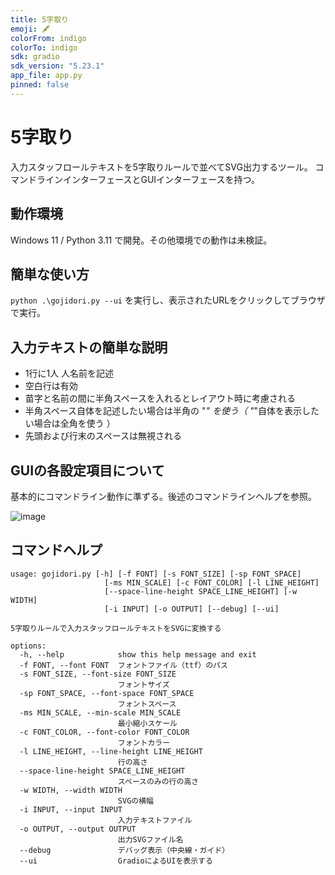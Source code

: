 ```yaml
---
title: 5字取り
emoji: 🖋️
colorFrom: indigo
colorTo: indigo
sdk: gradio
sdk_version: "5.23.1"
app_file: app.py
pinned: false
---
```


# 5字取り

入力スタッフロールテキストを5字取りルールで並べてSVG出力するツール。
コマンドラインインターフェースとGUIインターフェースを持つ。

## 動作環境

Windows 11 / Python 3.11 で開発。その他環境での動作は未検証。

## 簡単な使い方

`python .\gojidori.py --ui`
を実行し、表示されたURLをクリックしてブラウザで実行。

## 入力テキストの簡単な説明

* 1行に1人 人名前を記述
* 空白行は有効
* 苗字と名前の間に半角スペースを入れるとレイアウト時に考慮される
* 半角スペース自体を記述したい場合は半角の "_" を使う（ "_"自体を表示したい場合は全角を使う ）
* 先頭および行末のスペースは無視される

## GUIの各設定項目について

基本的にコマンドライン動作に準ずる。後述のコマンドラインヘルプを参照。

![image](https://github.com/user-attachments/assets/6d846675-dadf-48f7-a364-473eae305b40)

## コマンドヘルプ

```
usage: gojidori.py [-h] [-f FONT] [-s FONT_SIZE] [-sp FONT_SPACE]
                     [-ms MIN_SCALE] [-c FONT_COLOR] [-l LINE_HEIGHT]
                     [--space-line-height SPACE_LINE_HEIGHT] [-w WIDTH]
                     [-i INPUT] [-o OUTPUT] [--debug] [--ui]

5字取りルールで入力スタッフロールテキストをSVGに変換する

options:
  -h, --help            show this help message and exit
  -f FONT, --font FONT  フォントファイル（ttf）のパス
  -s FONT_SIZE, --font-size FONT_SIZE
                        フォントサイズ
  -sp FONT_SPACE, --font-space FONT_SPACE
                        フォントスペース
  -ms MIN_SCALE, --min-scale MIN_SCALE
                        最小縮小スケール
  -c FONT_COLOR, --font-color FONT_COLOR
                        フォントカラー
  -l LINE_HEIGHT, --line-height LINE_HEIGHT
                        行の高さ
  --space-line-height SPACE_LINE_HEIGHT
                        スペースのみの行の高さ
  -w WIDTH, --width WIDTH
                        SVGの横幅
  -i INPUT, --input INPUT
                        入力テキストファイル
  -o OUTPUT, --output OUTPUT
                        出力SVGファイル名
  --debug               デバッグ表示（中央線・ガイド）
  --ui                  GradioによるUIを表示する
```


